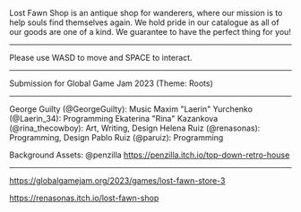 Lost Fawn Shop is an antique shop for wanderers, where our mission is to help souls find themselves again. We hold pride in our catalogue as all of our goods are one of a kind. We guarantee to have the perfect thing for you!

------------------

Please use WASD to move and SPACE to interact.

------------------

Submission for Global Game Jam 2023 (Theme: Roots)

------------------

George Guilty (@GeorgeGuilty): Music
Maxim "Laerin" Yurchenko (@Laerin_34): Programming
Ekaterina "Rina" Kazankova (@rina_thecowboy): Art, Writing, Design
Helena Ruiz (@renasonas): Programming, Design
Pablo Ruiz (@paruiz): Programming

Background Assets: @penzilla https://penzilla.itch.io/top-down-retro-house

------------------

https://globalgamejam.org/2023/games/lost-fawn-store-3

https://renasonas.itch.io/lost-fawn-shop
